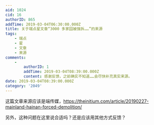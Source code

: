 ```yaml
---
aid: 1024
cid: 16
authorID: 865
addTime: 2019-03-04T06:30:00.000Z
title: 关于端点星文章“3000 多家园被强拆……”的来源
tags:
    - 端点
    - 星
    - 文章
    - 来源
comments:
    -
        authorID: 1
        addTime: 2019-03-04T08:39:00.000Z
        content: 感谢反馈，之前确实不知道……会尽快补充真实来源。
date: 2019-03-04T08:39:00.000Z
category: '2049'
---
```


这篇文章来源应该是端传媒，https://theinitium.com/article/20190227-mainland-hainan-forced-demolition/

另外，这种问题在这里说合适吗？还是应该用其他方式反馈？
